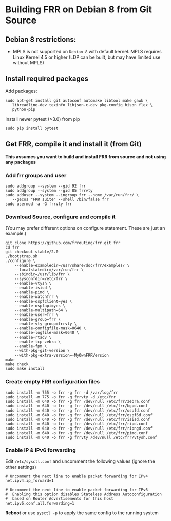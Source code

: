 Building FRR on Debian 8 from Git Source
========================================

Debian 8 restrictions:
----------------------

- MPLS is not supported on `Debian 8` with default kernel. MPLS requires 
  Linux Kernel 4.5 or higher (LDP can be built, but may have limited use 
  without MPLS)

Install required packages
-------------------------
        
Add packages:

    sudo apt-get install git autoconf automake libtool make gawk \
       libreadline-dev texinfo libjson-c-dev pkg-config bison flex \
       python-pip

Install newer pytest (>3.0) from pip    

    sudo pip install pytest    

Get FRR, compile it and install it (from Git)
---------------------------------------------

**This assumes you want to build and install FRR from source and not using 
any packages**

### Add frr groups and user

    sudo addgroup --system --gid 92 frr
    sudo addgroup --system --gid 85 frrvty
    sudo adduser --system --ingroup frr --home /var/run/frr/ \
       --gecos "FRR suite" --shell /bin/false frr
    sudo usermod -a -G frrvty frr

### Download Source, configure and compile it
(You may prefer different options on configure statement. These are just
an example.)

    git clone https://github.com/frrouting/frr.git frr
    cd frr
    git checkout stable/2.0
    ./bootstrap.sh
    ./configure \
        --enable-exampledir=/usr/share/doc/frr/examples/ \
        --localstatedir=/var/run/frr \
        --sbindir=/usr/lib/frr \
        --sysconfdir=/etc/frr \
        --enable-vtysh \
        --enable-isisd \
        --enable-pimd \
        --enable-watchfrr \
        --enable-ospfclient=yes \
        --enable-ospfapi=yes \
        --enable-multipath=64 \
        --enable-user=frr \
        --enable-group=frr \
        --enable-vty-group=frrvty \
        --enable-configfile-mask=0640 \
        --enable-logfile-mask=0640 \
        --enable-rtadv \
        --enable-tcp-zebra \
        --enable-fpm \
        --with-pkg-git-version \
        --with-pkg-extra-version=-MyOwnFRRVersion   
    make
    make check
    sudo make install

### Create empty FRR configuration files
    sudo install -m 755 -o frr -g frr -d /var/log/frr
    sudo install -m 775 -o frr -g frrvty -d /etc/frr
    sudo install -m 640 -o frr -g frr /dev/null /etc/frr/zebra.conf
    sudo install -m 640 -o frr -g frr /dev/null /etc/frr/bgpd.conf
    sudo install -m 640 -o frr -g frr /dev/null /etc/frr/ospfd.conf
    sudo install -m 640 -o frr -g frr /dev/null /etc/frr/ospf6d.conf
    sudo install -m 640 -o frr -g frr /dev/null /etc/frr/isisd.conf
    sudo install -m 640 -o frr -g frr /dev/null /etc/frr/ripd.conf
    sudo install -m 640 -o frr -g frr /dev/null /etc/frr/ripngd.conf
    sudo install -m 640 -o frr -g frr /dev/null /etc/frr/pimd.conf
    sudo install -m 640 -o frr -g frrvty /dev/null /etc/frr/vtysh.conf

### Enable IP & IPv6 forwarding

Edit `/etc/sysctl.conf` and uncomment the following values (ignore the 
other settings)

    # Uncomment the next line to enable packet forwarding for IPv4
    net.ipv4.ip_forward=1

    # Uncomment the next line to enable packet forwarding for IPv6
    #  Enabling this option disables Stateless Address Autoconfiguration
    #  based on Router Advertisements for this host
    net.ipv6.conf.all.forwarding=1

**Reboot** or use `sysctl -p` to apply the same config to the running system
